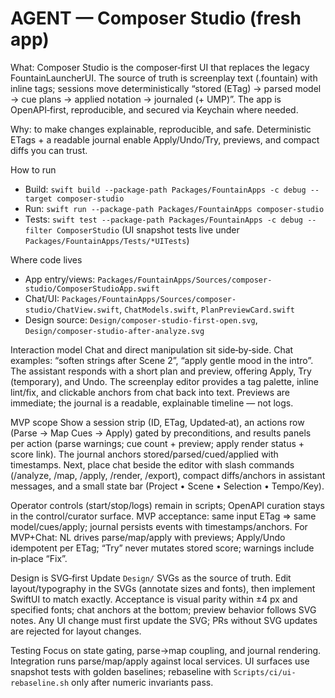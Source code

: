 # AGENT — Composer Studio (fresh app)

What: Composer Studio is the composer‑first UI that replaces the legacy FountainLauncherUI. The source of truth is screenplay text (.fountain) with inline tags; sessions move deterministically “stored (ETag) → parsed model → cue plans → applied notation → journaled (+ UMP)”. The app is OpenAPI‑first, reproducible, and secured via Keychain where needed.

Why: to make changes explainable, reproducible, and safe. Deterministic ETags + a readable journal enable Apply/Undo/Try, previews, and compact diffs you can trust.

How to run
- Build: `swift build --package-path Packages/FountainApps -c debug --target composer-studio`
- Run: `swift run --package-path Packages/FountainApps composer-studio`
- Tests: `swift test --package-path Packages/FountainApps -c debug --filter ComposerStudio` (UI snapshot tests live under `Packages/FountainApps/Tests/*UITests`)

Where code lives
- App entry/views: `Packages/FountainApps/Sources/composer-studio/ComposerStudioApp.swift`
- Chat/UI: `Packages/FountainApps/Sources/composer-studio/ChatView.swift`, `ChatModels.swift`, `PlanPreviewCard.swift`
- Design source: `Design/composer-studio-first-open.svg`, `Design/composer-studio-after-analyze.svg`

Interaction model
Chat and direct manipulation sit side‑by‑side. Chat examples: “soften strings after Scene 2”, “apply gentle mood in the intro”. The assistant responds with a short plan and preview, offering Apply, Try (temporary), and Undo. The screenplay editor provides a tag palette, inline lint/fix, and clickable anchors from chat back into text. Previews are immediate; the journal is a readable, explainable timeline — not logs.

MVP scope
Show a session strip (ID, ETag, Updated‑at), an actions row (Parse → Map Cues → Apply) gated by preconditions, and results panels per action (parse warnings; cue count + preview; apply render status + score link). The journal anchors stored/parsed/cued/applied with timestamps. Next, place chat beside the editor with slash commands (/analyze, /map, /apply, /render, /export), compact diffs/anchors in assistant messages, and a small state bar (Project • Scene • Selection • Tempo/Key).

Operator controls (start/stop/logs) remain in scripts; OpenAPI curation stays in the control/curator surface. MVP acceptance: same input ETag ⇒ same model/cues/apply; journal persists events with timestamps/anchors. For MVP+Chat: NL drives parse/map/apply with previews; Apply/Undo idempotent per ETag; “Try” never mutates stored score; warnings include in‑place “Fix”.

Design is SVG‑first
Update `Design/` SVGs as the source of truth. Edit layout/typography in the SVGs (annotate sizes and fonts), then implement SwiftUI to match exactly. Acceptance is visual parity within ±4 px and specified fonts; chat anchors at the bottom; preview behavior follows SVG notes. Any UI change must first update the SVG; PRs without SVG updates are rejected for layout changes.

Testing
Focus on state gating, parse→map coupling, and journal rendering. Integration runs parse/map/apply against local services. UI surfaces use snapshot tests with golden baselines; rebaseline with `Scripts/ci/ui-rebaseline.sh` only after numeric invariants pass.
